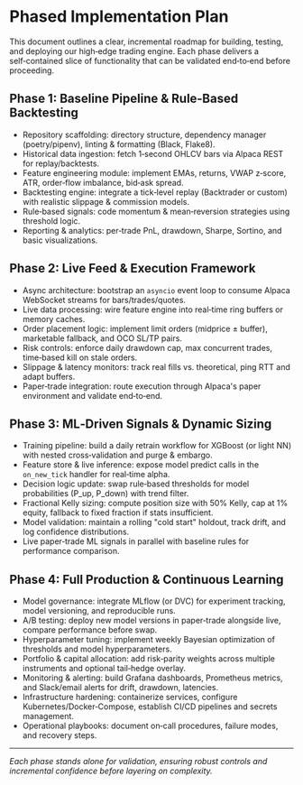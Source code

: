 # Phased Implementation Plan

This document outlines a clear, incremental roadmap for building, testing, and deploying our high‑edge trading engine. Each phase delivers a self‑contained slice of functionality that can be validated end‑to‑end before proceeding.

## Phase 1: Baseline Pipeline & Rule‑Based Backtesting
- Repository scaffolding: directory structure, dependency manager (poetry/pipenv), linting & formatting (Black, Flake8).
- Historical data ingestion: fetch 1‑second OHLCV bars via Alpaca REST for replay/backtests.
- Feature engineering module: implement EMAs, returns, VWAP z‑score, ATR, order‑flow imbalance, bid‑ask spread.
- Backtesting engine: integrate a tick‑level replay (Backtrader or custom) with realistic slippage & commission models.
- Rule‑based signals: code momentum & mean‑reversion strategies using threshold logic.
- Reporting & analytics: per‑trade PnL, drawdown, Sharpe, Sortino, and basic visualizations.

## Phase 2: Live Feed & Execution Framework
- Async architecture: bootstrap an `asyncio` event loop to consume Alpaca WebSocket streams for bars/trades/quotes.
- Live data processing: wire feature engine into real‑time ring buffers or memory caches.
- Order placement logic: implement limit orders (midprice ± buffer), marketable fallback, and OCO SL/TP pairs.
- Risk controls: enforce daily drawdown cap, max concurrent trades, time‑based kill on stale orders.
- Slippage & latency monitors: track real fills vs. theoretical, ping RTT and adapt buffers.
- Paper‑trade integration: route execution through Alpaca's paper environment and validate end‑to‑end.

## Phase 3: ML‑Driven Signals & Dynamic Sizing
- Training pipeline: build a daily retrain workflow for XGBoost (or light NN) with nested cross‑validation and purge & embargo.
- Feature store & live inference: expose model predict calls in the `on_new_tick` handler for real‑time alpha.
- Decision logic update: swap rule‑based thresholds for model probabilities (P_up, P_down) with trend filter.
- Fractional Kelly sizing: compute position size with 50% Kelly, cap at 1% equity, fallback to fixed fraction if stats insufficient.
- Model validation: maintain a rolling "cold start" holdout, track drift, and log confidence distributions.
- Live paper‑trade ML signals in parallel with baseline rules for performance comparison.

## Phase 4: Full Production & Continuous Learning
- Model governance: integrate MLflow (or DVC) for experiment tracking, model versioning, and reproducible runs.
- A/B testing: deploy new model versions in paper‑trade alongside live, compare performance before swap.
- Hyperparameter tuning: implement weekly Bayesian optimization of thresholds and model hyperparameters.
- Portfolio & capital allocation: add risk‑parity weights across multiple instruments and optional tail‑hedge overlay.
- Monitoring & alerting: build Grafana dashboards, Prometheus metrics, and Slack/email alerts for drift, drawdown, latencies.
- Infrastructure hardening: containerize services, configure Kubernetes/Docker‑Compose, establish CI/CD pipelines and secrets management.
- Operational playbooks: document on‑call procedures, failure modes, and recovery steps.

---

*Each phase stands alone for validation, ensuring robust controls and incremental confidence before layering on complexity.* 